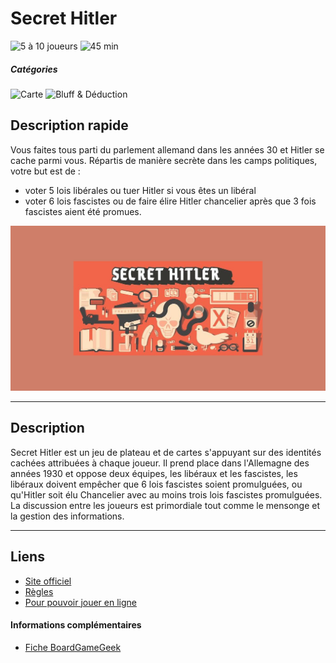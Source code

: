# Secret Hitler

![5 à 10 joueurs](https://img.shields.io/badge/-5%20à%2010%20joueurs%20-%23444444)
![45 min](https://img.shields.io/badge/-45%20min%20-%23444444)

##### Catégories
![Carte](https://img.shields.io/badge/-Carte-%23444444)
![Bluff & Déduction](https://img.shields.io/badge/-Bluff%20&%20Déduction-%23444444)

## Description rapide
Vous faites tous parti du parlement allemand dans les années 30 et Hitler se cache parmi vous. Répartis de manière secrète dans les camps politiques, votre but est de :
- voter 5 lois libérales ou tuer Hitler si vous êtes un libéral
- voter 6 lois fascistes ou de faire élire Hitler chancelier après que 3 fois fascistes aient été promues.

![](img/secret_hitler.jpg)

---

## Description
Secret Hitler est un jeu de plateau et de cartes s'appuyant sur des identités cachées attribuées à chaque joueur. Il prend place dans l'Allemagne des années 1930 et oppose deux équipes, les libéraux et les fascistes, les libéraux doivent empêcher que 6 lois fascistes soient promulguées, ou qu'Hitler soit élu Chancelier avec au moins trois lois fascistes promulguées. La discussion entre les joueurs est primordiale tout comme le mensonge et la gestion des informations.

---

## Liens
- [Site officiel](https://www.secrethitler.com)
- [Règles](https://www.secrethitler.com/assets/Secret_Hitler_Rules.pdf)
- [Pour pouvoir jouer en ligne](https://secrethitler.io)

#### Informations complémentaires
- [Fiche BoardGameGeek](https://boardgamegeek.com/boardgame/188834/secret-hitler)

